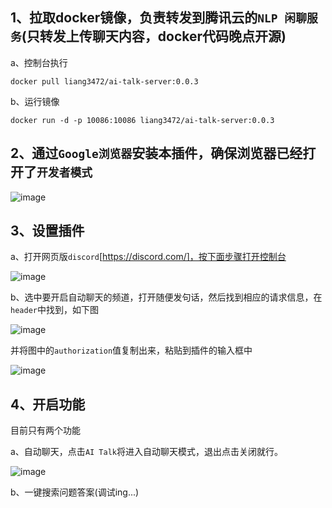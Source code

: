 ## 1、拉取docker镜像，负责转发到腾讯云的`NLP 闲聊服务`(只转发上传聊天内容，docker代码晚点开源)

a、控制台执行

``` docker pull liang3472/ai-talk-server:0.0.3 ```

b、运行镜像

``` docker run -d -p 10086:10086 liang3472/ai-talk-server:0.0.3 ```

## 2、通过`Google浏览器`安装本插件，确保浏览器已经打开了`开发者模式`
![image](https://user-images.githubusercontent.com/5353946/157006041-8a8a6719-3b48-4fd7-9427-5aee305bfbf2.png)

## 3、设置插件
a、打开网页版`discord`[https://discord.com/]，按下面步骤打开控制台

![image](https://user-images.githubusercontent.com/5353946/157007058-5fd6d865-1c7b-484d-9934-7cdaf5e3562a.png)


b、选中要开启自动聊天的频道，打开随便发句话，然后找到相应的请求信息，在`header`中找到，如下图

![image](https://user-images.githubusercontent.com/5353946/157037009-fb21bdbf-b2b3-4549-a594-c4bbbc3105db.png)

并将图中的`authorization`值复制出来，粘贴到插件的输入框中

![image](https://user-images.githubusercontent.com/5353946/157006256-ea006289-6b72-4b3a-95cf-878895ca99d8.png)

## 4、开启功能
目前只有两个功能

a、自动聊天，点击`AI Talk`将进入自动聊天模式，退出点击关闭就行。

![image](https://user-images.githubusercontent.com/5353946/157037635-adfeb998-a8e1-46f2-a95a-235418a33858.png)

b、一键搜索问题答案(调试ing...)
